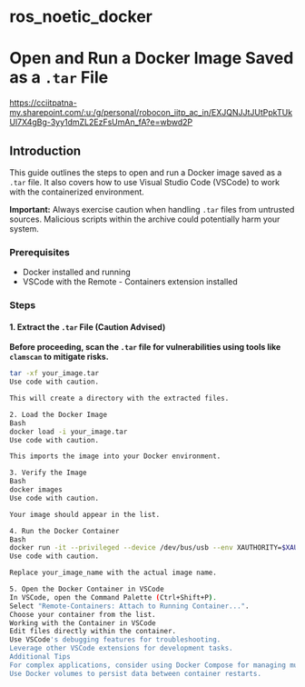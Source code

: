 # ros_noetic_docker
# Open and Run a Docker Image Saved as a `.tar` File
https://cciitpatna-my.sharepoint.com/:u:/g/personal/robocon_iitp_ac_in/EXJQNJJtJUtPpkTUkUl7X4gBg-3yy1dmZL2EzFsUmAn_fA?e=wbwd2P
## Introduction

This guide outlines the steps to open and run a Docker image saved as a `.tar` file. It also covers how to use Visual Studio Code (VSCode) to work with the containerized environment.

**Important:** Always exercise caution when handling `.tar` files from untrusted sources. Malicious scripts within the archive could potentially harm your system.

### Prerequisites
* Docker installed and running
* VSCode with the Remote - Containers extension installed

### Steps

#### 1. Extract the `.tar` File (Caution Advised)

**Before proceeding, scan the `.tar` file for vulnerabilities using tools like `clamscan` to mitigate risks.**

```bash
tar -xf your_image.tar
Use code with caution.

This will create a directory with the extracted files.

2. Load the Docker Image
Bash
docker load -i your_image.tar
Use code with caution.

This imports the image into your Docker environment.

3. Verify the Image
Bash
docker images
Use code with caution.

Your image should appear in the list.

4. Run the Docker Container
Bash
docker run -it --privileged --device /dev/bus/usb --env XAUTHORITY=$XAUTHORITY --env DISPLAY=$DISPLAY your_image_name
Use code with caution.

Replace your_image_name with the actual image name.

5. Open the Docker Container in VSCode
In VSCode, open the Command Palette (Ctrl+Shift+P).
Select "Remote-Containers: Attach to Running Container...".
Choose your container from the list.
Working with the Container in VSCode
Edit files directly within the container.
Use VSCode's debugging features for troubleshooting.
Leverage other VSCode extensions for development tasks.
Additional Tips
For complex applications, consider using Docker Compose for managing multiple containers.
Use Docker volumes to persist data between container restarts.
